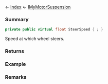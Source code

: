 ← [Index](Api-Index) ← [IMyMotorSuspension](Sandbox.ModAPI.Ingame.IMyMotorSuspension)

### Summary

```csharp
private public virtual float SteerSpeed { ; }
```

Speed at which wheel steers.

### Returns

### Example

### Remarks

